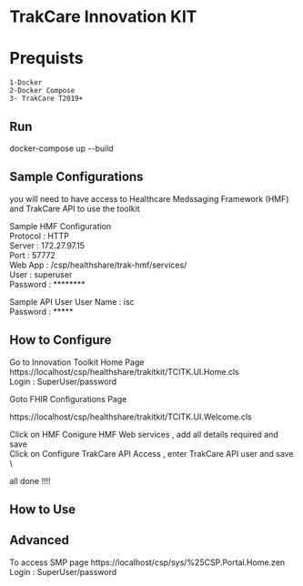 # TrakCare Innovation KIT
# Prequists 

	1-Docker
	2-Docker Compose
	3- TrakCare T2019+
	
## Run

docker-compose up --build

## Sample Configurations

you will need to have access to Healthcare Medssaging Framework (HMF) and TrakCare API to use the toolkit 

Sample HMF Configuration \
	Protocol	: HTTP \
	Server 		: 172.27.97.15 \
	Port 		: 57772 \
	Web App 	: /csp/healthshare/trak-hmf/services/ \
	User 		: superuser \
	Password	: ********	
	
Sample API User 
	User Name 	: isc \
	Password	: ***** 

## How to Configure

Go to Innovation Toolkit Home Page\
https://localhost/csp/healthshare/trakitkit/TCITK.UI.Home.cls \
Login : SuperUser/password

Goto FHIR Configurations Page 

https://localhost/csp/healthshare/trakitkit/TCITK.UI.Welcome.cls

Click on HMF Conigure HMF Web services , add all details required and save \
Click on Configure TrakCare API Access , enter TrakCare API user and save \

all done !!!!


## How to Use



## Advanced

To access SMP page 
https://localhost/csp/sys/%25CSP.Portal.Home.zen
Login : SuperUser/password



